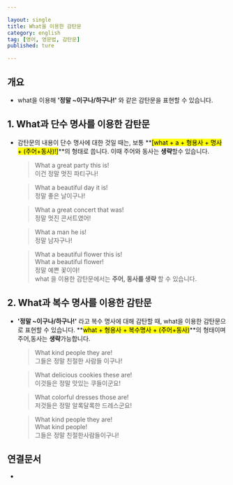 ```yaml
---

layout: single
title: What을 이용한 감탄문
category: english
tag: [영어, 영문법, 감탄문]
published: ture

---
```

## 개요
- what을 이용해 **'정말 ~이구나/하구나!'** 와 같은 감탄문을 표현할 수 있습니다.

## 1. What과 단수 명사를 이용한 감탄문
- 감탄문의 내용이 단수 명사에 대한 것일 때는, 보통 **<mark>[what + a + 형용사 + 명사 + (주어+동사)!]</mark>**의 형태로 씁니다. 이때 주어와 동사는 **생략**할수 있습니다.

    >What a great party this is!   
    >이건 정말 멋진 파티구나!

    >What a beautiful day it is!   
    >정말 좋은 날이구나!

    >What a great concert that was!   
    >정말 멋진 콘서트였어!

    >What a man he is!   
    >정말 남자구나!

    >What a beautiful flower this is!   
    >What a beautiful flower!   
    >정말 예쁜 꽃이야!   
    >what 을 이용한 감탄문에서는 **주어, 동사를 생략** 할 수 있습니다.   

## 2. What과 복수 명사를 이용한 감탄문
-  **'정말 ~이구나/하구나!'** 라고 복수 명사에 대해 감탄할 때, what을 이용한 감탄문으로 표현할 수 있습니다. **<mark>what + 형용사 + 복수명사 + (주어+동사)</mark>**의 형태이며 주어,동사는 **생략**가능합니다.

    >What kind people they are!   
    >그들은 정말 친절한 사람들 이구나!

    >What delicious cookies these are!   
    >이것들은 정말 맛있는 쿠들이군요!

    >What colorful dresses those are!   
    >저것들은 정말 알록달록한 드레스군요!

    >What kind people they are!   
    >What kind people!   
    >그들은 정말 친절한사람들이구나!

## 연결문서
- 